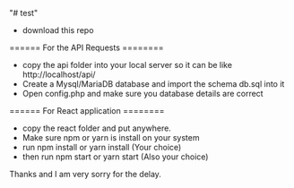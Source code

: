 "# test" 

- download this repo

====== For the API Requests ========
- copy the api folder into your local server so it can be like http://localhost/api/
- Create a Mysql/MariaDB database and import the schema db.sql into it
- Open config.php and make sure you database details are correct

====== For React application ========
- copy the react folder and put anywhere.
- Make sure npm or yarn is install on your system
- run npm install  or yarn install (Your choice)
- then run npm start or yarn start (Also your choice)

Thanks and I am very sorry for the delay.